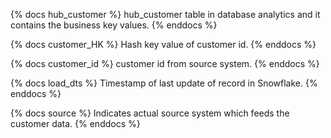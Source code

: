 {% docs  hub_customer %}
hub_customer table in database analytics and it contains the business key values.
{% enddocs %}

{% docs  customer_HK %}
Hash key value of customer id.
{% enddocs %}

{% docs  customer_id %}
customer id from source system.
{% enddocs %}

{% docs  load_dts %}
Timestamp of last update of record in Snowflake.
{% enddocs %}

{% docs  source %}
Indicates actual source system which feeds the customer data.
{% enddocs %}